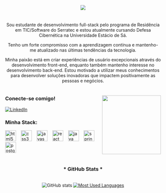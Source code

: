 
<div align="center">
  <a href="https://git.io/typing-svg">
<img src= "https://readme-typing-svg.demolab.com?font=Fira+Code&weight=500&pause=1000&center=true&vCenter=true&random=false&width=435&lines=%E2%97%8F+Bem-vindo+ao+meu+perfil!+%E2%97%8F">
  </a>
</div>

#
  
<p align="center">Sou estudante de desenvolvimento full-stack pelo programa de Residência em TIC/Software do Serratec e estou atualmente cursando Defesa Cibernética na Universidade Estácio de Sá.
<p align="center">Tenho um forte compromisso com a aprendizagem contínua e mantenho-me atualizado nas últimas tendências da tecnologia. 
<p align="center">Minha paixão está em criar experiências de usuário excepcionais através do desenvolvimento front-end, enquanto também mantenho interesse no desenvolvimento back-end. Estou motivado a utilizar meus conhecimentos para desenvolver soluções inovadoras que impactem positivamente as pessoas e negócios.
  
#

<img align="right" alt="" height="190px" src="./src/typing.gif">

<h3 align="left">Conecte-se comigo!</h3>

[![LinkedIn](https://img.shields.io/badge/-LinkedIn-000?style=for-the-badge&logo=linkedin&logoColor=blue&color:blue)](https://www.linkedin.com/in/nicolas645/)

<h3 align="left">Minha Stack:</h3>
<div align="left">
  <img src="https://cdn.jsdelivr.net/gh/devicons/devicon/icons/html5/html5-original.svg" height="35" alt="html5 logo"  />
  <img width="8" />
  <img src="https://cdn.jsdelivr.net/gh/devicons/devicon/icons/css3/css3-original.svg" height="35" alt="css3 logo"  />
  <img width="8" />
  <img src="https://cdn.jsdelivr.net/gh/devicons/devicon/icons/javascript/javascript-plain.svg" height="35" alt="javascript logo"  />
  <img width="8" />
  <img src="https://cdn.jsdelivr.net/gh/devicons/devicon/icons/react/react-original.svg" height="35" alt="react logo"  />
  <img width="8" />
  <img src="https://cdn.jsdelivr.net/gh/devicons/devicon/icons/java/java-original.svg" height="35" alt="java logo"  />
  <img width="8" />
  <img src="https://cdn.jsdelivr.net/gh/devicons/devicon/icons/spring/spring-original.svg" height="35" alt="spring logo"  />
  <img width="8" />
  <img src="https://cdn.jsdelivr.net/gh/devicons/devicon/icons/postgresql/postgresql-original.svg" height="35" alt="postgresql logo"  />
  <img width="8" />
</div>

#

<div style="text-align: center;" align="center">
  <h3>* GitHub Stats *</h3>
  <br>
  <img src="https://github-readme-stats-ten-navy-82.vercel.app/api?username=Nicolas645&hide_title=true&show_icons=true&include_all_commits=true&count_private=true&line_height=25&hide=issues&bg_color=000&title_color=36BCF7FF&text_color=FFF&border_radius=3&border_color=36BCF7FF&icon_color=36BCF7FF&theme=dark" alt="GitHub stats">

  <a href="https://github.com/nicolas645/github-readme-stats">
    <img src="https://github-readme-stats-ten-navy-82.vercel.app/api/top-langs/?username=Nicolas645&line_height=10&card_width=290&layout=compact&hide_title=false&langs_count=4&&show_icons=true&title_color=36BCF7FF&bg_color=000&text_color=8B8B8B&border_radius=3&border_color=36BCF7FF&count_private=true" alt="Most Used Languages">
  </a>
</div>
